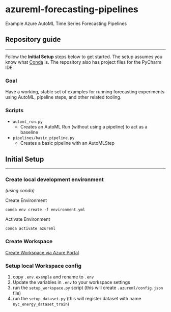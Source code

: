 # azureml-forecasting-pipelines
Example Azure AutoML Time Series Forecasting Pipelines

## Repository guide
---
Follow the **Initial Setup** steps below to get started. The setup assumes you know what [Conda](https://docs.conda.io/) is. The repository also has project files for the PyCharm IDE.

### Goal
Have a working, stable set of examples for running forecasting experiments using AutoML, pipeline steps, and other related tooling. 

### Scripts
 - `automl_run.py`
    - Creates an AutoML Run (without using a pipeline) to act as a baseline
 - `pipelines/basic_pipeline.py`
    - Creates a basic pipeline with an AutoMLStep


## Initial Setup
---
### Create local development environment
*(using conda)*

Create Environment
```commandline
conda env create -f environment.yml
```

Activate Environment
```commandline
conda activate azureml
```

### Create Workspace
[Create Workspace via Azure Portal](https://docs.microsoft.com/en-us/azure/machine-learning/how-to-manage-workspace?tabs=azure-portal)

### Setup local Workspace config
1. copy `.env.example` and rename to `.env`
2. Update the variables in `.env` to your workspace settings
3. run the `setup_workspace.py` script (this will create `.azureml/config.json` file)
4. run the `setup_dataset.py` (this will register dataset with name `nyc_energy_dataset_train`)
